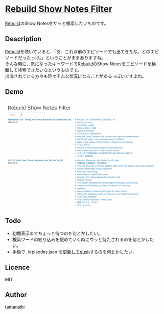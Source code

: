 # [Rebuild Show Notes Filter](https://tamanishi.net/rebuildshownotesfilter/)

[Rebuild](http://rebuild.fm)のShow Notesをサッと検索したいものです。

## Description
[Rebuild](http://rebuild.fm)を聴いていると、「あ、これ以前のエピソードでも出てきたな。どのエピソードだったっけ。」ということがままありますね。  
そんな時に、気になったキーワードで[Rebuild](http://rebuild.fm)のShow Notesをエピソードを横断して検索できたいなというものです。  
出演されている方々も時々そんな状況になることがあるっぽいですよね。  

## Demo
![Demo](./demo.gif)

## Todo
* 初期表示までちょっと待つのを何とかしたい。
* 検索ワードの絞り込みを緩めていく時にウッと待たされるのを何とかしたい。
* 手動で ./episodes.json を[更新してpush](https://github.com/tamanishi/rebuildshownotesfilter/blob/master/episodes.sh)するのを何とかしたい。

## Licence

MIT

## Author

[tamansihi](https://github.com/tamansihi)

